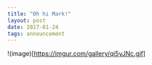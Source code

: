 ```yaml
---
title: "Oh hi Mark!"
layout: post
date: 2017-01-24
tags: announcement
---
```



!(image)[https://imgur.com/gallery/qi5yJNc.gif]

